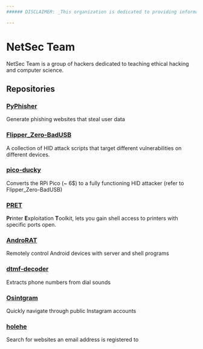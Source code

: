```yaml
---
###### DISCLAIMER: _This organization is dedicated to providing information and resources related to hacking, including tools and techniques that may be used for security testing and research purposes only. It is important to note that the tools and techniques discussed on this organization can be used for illegal activities and therefore, should only be used ethically and with the explicit permission of the target system owner. We do not condone any illegal activities and will not be held responsible for any misuse of the information provided on this organization. We strongly advise that you use your knowledge and skills for lawful purposes only and abide by all applicable laws and regulations. By accessing and using this organization, you agree to be bound by these terms and conditions._

---
```

# NetSec Team
NetSec Team is a group of hackers dedicated to teaching ethical hacking and computer science.

## Repositories
### [PyPhisher](https://github.com/NetSecTeam/PyPhisher)
Generate phishing websites that steal user data

### [Flipper_Zero-BadUSB](https://github.com/NetSecTeam/Flipper_Zero-BadUsb)
A collection of HID attack scripts that target different vulnerabilities on different devices.

### [pico-ducky](https://github.com/NetSecTeam/pico-ducky)
Converts the RPi Pico (~ 6$) to a fully functioning HID attacker (refer to Flipper_Zero-BadUSB)

### [PRET](https://github.com/NetSecTeam/PRET)
**Pr**inter **E**xploitation **T**oolkit, lets you gain shell access to printers with specific ports open.

### [AndroRAT](https://github.com/NetSecTeam/AndroRAT)
Remotely control Android devices with server and shell programs

### [dtmf-decoder](https://github.com/NetSecTeam/dtmf-decoder)
Extracts phone numbers from dial sounds

### [Osintgram](https://github.com/NetSecTeam/Osintgram)
Quickly navigate through public Instagram accounts

### [holehe](https://github.com/NetSecTeam/holehe)
Search for websites an email address is registered to
